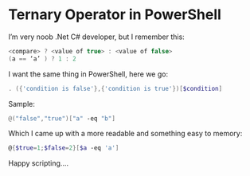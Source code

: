 # Ternary Operator in PowerShell


I’m very noob .Net C# developer, but I remember this:

```C#
<compare> ? <value of true> : <value of false>
(a == ‘a’ ) ? 1 : 2
```

<!--more-->

I want the same thing in PowerShell, here we go:

```PowerShell
. ({'condition is false'},{'condition is true'})[$condition]
```

Sample:

```PowerShell
@("false","true")["a" -eq "b"]
```

Which I came up with a more readable and something easy to memory:

```PowerShell
@{$true=1;$false=2}[$a -eq 'a']
```

Happy scripting….

